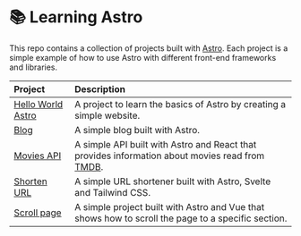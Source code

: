 # 📚 Learning Astro

This repo contains a collection of projects built with [Astro](https://astro.build/). Each project is a simple example of how to use Astro with different front-end frameworks and libraries.

| Project | Description |
| :------ | :---------- |
| [Hello World Astro](./hello-world-astro) | A project to learn the basics of Astro by creating a simple website. |
| [Blog](./blog) | A simple blog built with Astro. |
| [Movies API](./movies-api) | A simple API built with Astro and React that provides information about movies read from [TMDB](https://www.themoviedb.org/). |
| [Shorten URL](./shorten-url) | A simple URL shortener built with Astro, Svelte and Tailwind CSS. |
| [Scroll page](./scroll-page) | A simple project built with Astro and Vue that shows how to scroll the page to a specific section. |